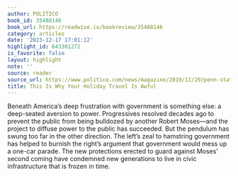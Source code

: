 ```yaml
---
author: POLITICO
book_id: 35488146
book_url: https://readwise.io/bookreview/35488146
category: articles
date: '2023-12-17 17:01:12'
highlight_id: 643301272
is_favorite: false
layout: highlight
note: ''
source: reader
source_url: https://www.politico.com/news/magazine/2019/11/29/penn-station-robert-caro-073564
title: This Is Why Your Holiday Travel Is Awful
---
```


Beneath America’s deep frustration with government is something else: a deep-seated aversion to power. Progressives resolved decades ago to prevent the public from being bulldozed by another Robert Moses—and the project to diffuse power to the public has succeeded. But the pendulum has swung too far in the other direction. The left’s zeal to hamstring government has helped to burnish the right’s argument that government would mess up a one-car parade. The new protections erected to guard against Moses’ second coming have condemned new generations to live in civic infrastructure that is frozen in time.